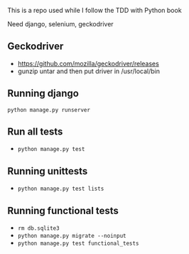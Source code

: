 This is a repo used while I follow the TDD with Python book

Need django, selenium, geckodriver

## Geckodriver
- https://github.com/mozilla/geckodriver/releases
- gunzip untar and then put driver in /usr/local/bin

## Running django
`python manage.py runserver`

## Run all tests
- `python manage.py test`

## Running unittests
- `python manage.py test lists`

## Running functional tests
- `rm db.sqlite3`
- `python manage.py migrate --noinput`
- `python manage.py test functional_tests`